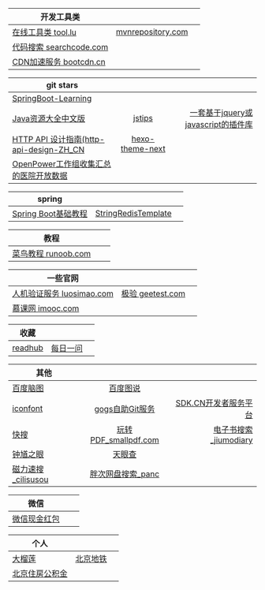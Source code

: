 | 开发工具类        |           |   |
| ------------- |:-------------:| -----:|
| [在线工具类 tool.lu](http://tool.lu/) |  [mvnrepository.com](http://mvnrepository.com/search?q=FilterQuery)| |
| [代码搜索 searchcode.com](https://searchcode.com/)      |       |   |
| [CDN加速服务 bootcdn.cn](http://www.bootcdn.cn/) |      |    |


| git stars |           |   |
| ------------- |:-------------:| -----:|
| [SpringBoot-Learning](https://github.com/dengjifu/SpringBoot-Learning)| |  |
| [Java资源大全中文版](https://github.com/jobbole/awesome-java-cn)| [jstips](https://github.com/loverajoel/jstips) |  [ 一套基于jquery或javascript的插件库](https://github.com/mumuy/widget) |[js生成二维码qrcodejs](https://github.com/davidshimjs/qrcodejs)
| [HTTP API 设计指南(http-api-design-ZH_CN](https://github.com/ZhangBohan/http-api-design-ZH_CN)| [hexo-theme-next](https://github.com/iissnan/hexo-theme-next) |   |
| [OpenPower工作组收集汇总的医院开放数据](https://github.com/open-power-workgroup/Hospital)| |  |



| spring |           |   |
| ------------- |:-------------:| -----:|
| [Spring Boot基础教程](http://blog.didispace.com/Spring-Boot%E5%9F%BA%E7%A1%80%E6%95%99%E7%A8%8B/)  | [StringRedisTemplate](http://blog.csdn.net/clementad/article/details/44064003) |   |


| 教程 |           |   |
| ------------- |:-------------:| -----:|
| [菜鸟教程 runoob.com](http://www.runoob.com/)|  |   |



| 一些官网 |           |   |
| ------------- |:-------------:| -----:|
| [人机验证服务 luosimao.com](https://luosimao.com/)| [极验 geetest.com](http://www.geetest.com/) |   |
| [慕课网 imooc.com](http://www.imooc.com/)| |   |


| 收藏|           |   |
| ------------- |:-------------:| -----:|
| [readhub](https://readhub.me/) | [每日一问](https://meiriyiwen.com/)  |

| 其他 |           |   |
| ------------- |:-------------:| -----:|
| [百度脑图](http://naotu.baidu.com/)|[百度图说](http://tushuo.baidu.com/)  |   |
| [iconfont](http://www.iconfont.cn/)| [gogs自助Git服务](https://gogs.io/) | [SDK.CN开发者服务平台](https://sdk.cn/)  |
| [快搜](http://search.chongbuluo.com/)|  [玩转PDF_smallpdf.com](https://smallpdf.com/cn)| [电子书搜索_jiumodiary](https://www.jiumodiary.com/)  | 
| [钟馗之眼](https://www.zoomeye.org/)| [天眼查](http://www.tianyancha.com/) |   |
| [磁力速搜_cilisusou](http://www.cilisusou.com/)| [胖次网盘搜索_panc](http://www.panc.cc/) |   |



| 微信 |           |   |
| ------------- |:-------------:| -----:|
| [微信现金红包](http://blog.csdn.net/u010486495/article/details/46985213)|  |   |


| 个人 |           |   |
| ------------- |:-------------:| -----:|
| [大榴莲](http://www.llduang.com/)| [北京地铁](http://map.baidu.com/subways/index.html?c=beijing) |   |
| [北京住房公积金](http://www.bjgjj.gov.cn/ywxtgn/201606/t20160623_3924.htm)|  |   |

